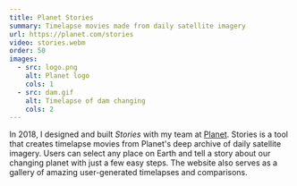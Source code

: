 ```yaml
---
title: Planet Stories
summary: Timelapse movies made from daily satellite imagery
url: https://planet.com/stories
video: stories.webm
order: 50
images:
  - src: logo.png
    alt: Planet logo
    cols: 1
  - src: dam.gif
    alt: Timelapse of dam changing
    cols: 2
---
```


In 2018, I designed and built _Stories_ with my team at [Planet](https://planet.com). Stories is a tool that creates timelapse movies from Planet's deep archive of daily satellite imagery. Users can select any place on Earth and tell a story about our changing planet with just a few easy steps. The website also serves as a gallery of amazing user-generated timelapses and comparisons.
